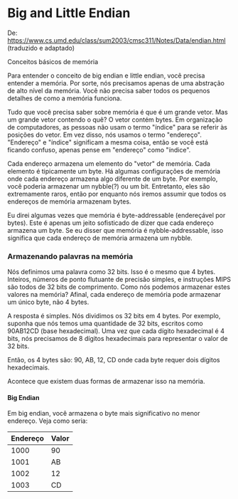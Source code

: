 # Big and Little Endian

De: https://www.cs.umd.edu/class/sum2003/cmsc311/Notes/Data/endian.html
(traduzido e adaptado)

Conceitos básicos de memória

Para entender o conceito de big endian e little endian, você precisa entender a memória. Por sorte, nós precisamos apenas de uma abstração de alto nível da memória. Você não precisa saber todos os pequenos detalhes de como a memória funciona. 

Tudo que você precisa saber sobre memória é que é um grande vetor. Mas um grande vetor contendo o quê? O vetor contém bytes. Em organização de computadores, as pessoas não usam o termo "índice" para se referir às posições do vetor. Em vez disso, nós usamos o termo "endereço". "Endereço" e "índice" significam a mesma coisa, então se você está ficando confuso, apenas pense em "endereço" como "índice". 

Cada endereço armazena um elemento do "vetor" de memória. Cada elemento é tipicamente um byte. Há algumas configurações de memória onde cada endereço armazena algo diferente de um byte. Por exemplo, você poderia armazenar um nybble(?) ou um bit. Entretanto, eles são extremamente raros, então por enquanto nós iremos assumir que todos os endereços de memória armazenam bytes. 

Eu direi algumas vezes que memória é byte-addressable (endereçável por bytes). Este é apenas um jeito sofisticado de dizer que cada endereço armazena um byte. Se eu disser que memória é nybble-addressable, isso significa que cada endereço de memória armazena um nybble. 

### Armazenando palavras na memória

Nós definimos uma palavra como 32 bits. Isso é o mesmo que 4 bytes. Inteiros, números de ponto flutuante de precisão simples, e instruções MIPS são todos de 32 bits de comprimento. Como nós podemos armazenar estes valores na memória? Afinal, cada endereço de memória pode armazenar um único byte, não 4 bytes. 

A resposta é simples. Nós dividimos os 32 bits em 4 bytes. Por exemplo, suponha que nós temos uma quantidade de 32 bits, escritos como 90AB12CD (base hexadecimal). Uma vez que cada dígito hexadecimal é 4 bits, nós precisamos de 8 dígitos hexadecimais para representar o valor de 32 bits. 

Então, os 4 bytes são: 90, AB, 12, CD onde cada byte requer dois dígitos hexadecimais.  

Acontece que existem duas formas de armazenar isso na memória. 

#### Big Endian

Em big endian, você armazena o byte mais significativo no menor endereço. Veja como seria:

Endereço | Valor 
-------- |--------
1000	   | 90
1001	   | AB 
1002     | 12
1003	   | CD  








